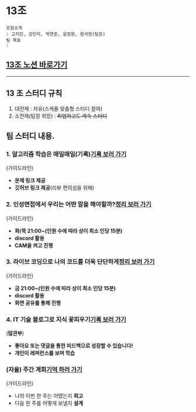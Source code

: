 # 13조 
    조원소개 
    : 고지민, 강민지, 박연준, 윤장원, 왕석현(팀장)
    팀 목표
    : 
## [13조 노션 바로가기](https://www.notion.so/ready-for-dev/13-_-a9b2a44f64cf40b1a964749242561b8b)

---
## 13 조 스터디 규칙
1. 대전제 : 자유(스케쥴 맞춤형 스터디 참여)
2. 소전제(팀장 희망) : ~~취업하고도 계속 스터디~~

## 팀 스터디 내용.
### 1. 알고리즘 학습은 매일매일(기록)[기록 보러 가기](https://www.notion.so/ready-for-dev/60730d6c63f740a688e152c442a36c44?v=84ece51be431498da85ea422440e8bcb)
(가이드라인)
- **문제 링크 제공**
- **깃허브 링크 제공**(리뷰 편의성을 위해) 

### 2. 인성면접에서 우리는 어떤 말을 해야할까?[정리 보러 가기](https://www.notion.so/ready-for-dev/a042d52cdc8a4418a7aa40484e967d57)
(가이드라인)
- **화/목 21:00~(인원 수에 따라 상이 최소 인당 15분)**
- **discord 활용**
- **CAM을 켜고 진행**

### 3. 라이브 코딩으로 나의 코드를 더욱 단단하게[정리 보러 가기](https://www.notion.so/ready-for-dev/3c51c65f1b654798a7f116fb1f316cf5)
(가이드라인)
- **금 21:00~(인원 수에 따라 상이 최소 인당 15분)**
- **discord 활용**
- **화면 공유를 통해 진행**
### 4. IT 기술 블로그로 지식 꽃피우기[기록 보러 가기](https://www.notion.so/ready-for-dev/176199eadf5d49aa8393850b224d5071?v=870718fad500472c8b7e161cf0bc052c)
(**많관부**)
- **좋아요 또는 댓글을 통한 피드백으로 성장할 수 있습니다!**
- **개인이 레퍼런스를 보며 학습**

### (자율) 주간 계회[기억 하러 가기](https://www.notion.so/ready-for-dev/Kubernetis-7525418d43f54f3986713dcc94903ddd)
(가이드라인)
- 나의 이번 한 주는 어땠는지 **회고**
- 다음 한 주를 어떻게 보낼지 **설계**